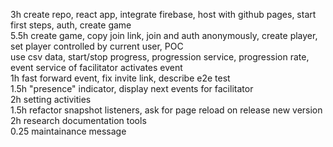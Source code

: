 3h create repo, react app, integrate firebase, host with github pages, start first steps, auth, create game  
5.5h create game, copy join link, join and auth anonymously, create player, set player controlled by current user, POC  
use csv data, start/stop progress, progression service, progression rate, event service of facilitator activates event  
1h fast forward event, fix invite link, describe e2e test  
1.5h "presence" indicator, display next events for facilitator  
2h setting activities  
1.5h refactor snapshot listeners, ask for page reload on release new version  
2h research documentation tools  
0.25 maintainance message  
